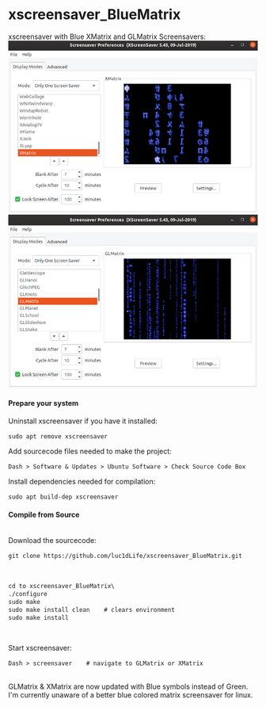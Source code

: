 # xscreensaver_BlueMatrix

xscreensaver with Blue XMatrix and GLMatrix Screensavers:
<br />
![XMatrix_Screensaver](XMatrix.png)
<br />
![GLMatrix_Screensaver](GLMatrix.png)

#### Prepare your system
Uninstall xscreensaver if you have it installed:

    sudo apt remove xscreensaver

Add sourcecode files needed to make the project:
<br />

    Dash > Software & Updates > Ubuntu Software > Check Source Code Box

Install dependencies needed for compilation:
<br />

    sudo apt build-dep xscreensaver

#### Compile from Source
<br />
Download the sourcecode:

    git clone https://github.com/luc1dLife/xscreensaver_BlueMatrix.git

<br />

    cd to xscreensaver_BlueMatrix\
    ./configure
    sudo make
    sudo make install clean    # clears environment
    sudo make install

<br />

Start xscreensaver:

    Dash > screensaver    # navigate to GLMatrix or XMatrix

<br />
GLMatrix & XMatrix are now updated with Blue symbols instead of Green. I'm currently unaware of a better blue colored matrix screensaver for linux. 
